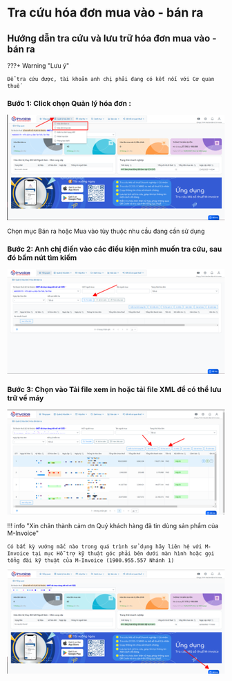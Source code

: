 # **Tra cứu hóa đơn mua vào - bán ra**

## **Hướng dẫn tra cứu và lưu trữ hóa đơn mua vào - bán ra**

???+ Warning "Lưu ý"

    Để tra cứu được, tài khoản anh chị phải đang có kết nối với Cơ quan thuế

### Bước 1: Click chọn Quản lý hóa đơn :

[![Hình 1]][Hình 1]

[Hình 1]: ../../assets/images/mSMI/mSMI_traCuu_1.png

Chọn mục Bán ra hoặc Mua vào tùy thuộc nhu cầu đang cần sử dụng

### Bước 2: Anh chị điền vào các điều kiện mình muốn tra cứu, sau đó bấm nút tìm kiếm

[![Hình 2]][Hình 2]

[Hình 2]: ../../assets/images/mSMI/mSMI_traCuu_2.png

### Bước 3: Chọn vào Tải file xem in hoặc tải file XML để có thể lưu trữ về máy

[![Hình 3]][Hình 3]

[Hình 3]: ../../assets/images/mSMI/mSMI_traCuu_3.png

!!! info "Xin chân thành cảm ơn Quý khách hàng đã tin dùng sản phẩm của M-Invoice"

    Có bất kỳ vướng mắc nào trong quá trình sử dụng hãy liên hệ với M-Invoice tại mục Hỗ trợ kỹ thuật góc phải bên dưới màn hình hoặc gọi tổng đài kỹ thuật của M-Invoice (1900.955.557 Nhánh 1)

![Hình 5](../../assets/images/mSMI/msmi_footer.png)

